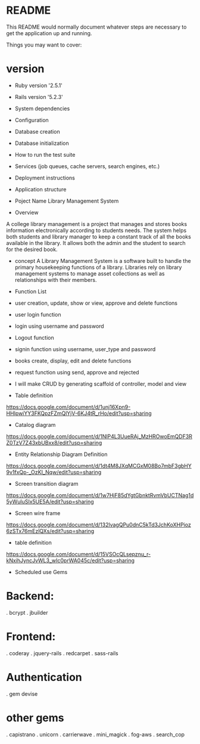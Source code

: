 # README

This README would normally document whatever steps are necessary to get the
application up and running.

Things you may want to cover:

# version
* Ruby version '2.5.1'
* Rails version '5.2.3'

* System dependencies

* Configuration

* Database creation

* Database initialization

* How to run the test suite

* Services (job queues, cache servers, search engines, etc.)

* Deployment instructions

* Application structure

* Poject Name 
Library Management System

*  Overview

A college library management is a project that manages and stores books information electronically according to students needs. The system helps both students and library manager to keep a constant track of all the books available in the library. It allows both the admin and the student to search for the desired book.

* concept
A Library Management System is a software built to handle the primary housekeeping functions of a library. Libraries rely on library management systems to manage asset collections as well as relationships with their members.

* Function List
* user creation, update, show or view, approve and delete functions
* user login function
* login using username and password
* Logout function
* signin function using  username, user_type and password
* books create, display, edit and delete functions
* request function using send, approve and rejected

*  I will make CRUD by generating scaffold of controller, model and view

* Table definition

https://docs.google.com/document/d/1unj16Xpn9-HHIpwiYY3FKQpzFZmQlYjV-6KJ4tR_rHo/edit?usp=sharing


* Catalog  diagram

https://docs.google.com/document/d/1NlP4L3UueRAj_MzHROwoEmQDF3RZ0TzV7Z43xbUBxx8/edit?usp=sharing

* Entity Relationship Diagram Definition

https://docs.google.com/document/d/1dt4M8JXqMCGxM08Bo7mbF3gbHY9v1fxQp-_OzKI_Nqw/edit?usp=sharing

* Screen transition diagram

https://docs.google.com/document/d/1w7HjF85dYgtGbnktRvmVbUCTNag1d5yWuluSIx5UE5A/edit?usp=sharing

* Screen wire frame 

https://docs.google.com/document/d/132lvagQPu0dnC5kTd3JchKoXHPioz6zSTx76mEzlQXs/edit?usp=sharing


*  table definition

https://docs.google.com/document/d/15VSOcQLsepznu_r-kNxihJyncJvWL3_wIc0prWA045c/edit?usp=sharing

* Scheduled use Gems

# Backend: 
. bcrypt 
. jbuilder

# Frontend: 
.  coderay
. jquery-rails
. redcarpet
. sass-rails

# Authentication
. gem devise

# other gems
. capistrano
. unicorn
. carrierwave
. mini_magick
. fog-aws
. search_cop
